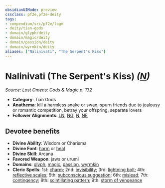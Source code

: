 ```yaml
---
obsidianUIMode: preview
cssclass: pf2e,pf2e-deity
tags:
- compendium/src/pf2e/logm
- deity/tian-gods
- domain/glyph/deity
- domain/magic/deity
- domain/passion/deity
- domain/wyrmkin/deity
aliases: ["Nalinivati", "The Serpent's Kiss"]
---
```

# Nalinivati (The Serpent's Kiss) *([N](rules/traits/n-b1.md "Neutral Alignment Trait"))*  
*Source: Lost Omens: Gods & Magic p. 132*  

- **Category**: Tian Gods
- **Anathema**: kill a harmless snake or swan, spurn friends due to jealousy or romantic competition, betray your offspring, separate lovers
- **Follower Alignments**: [LN](rules/traits/ln-b1.md "Lawful Neutral Alignment Trait"), [NG](rules/traits/ng-b1.md "Neutral Good Alignment Trait"), [N](rules/traits/n-b1.md "Neutral Alignment Trait"), [NE](rules/traits/ne-b1.md "Neutral Evil Alignment Trait")

## Devotee benefits

- **Divine Ability**: Wisdom or Charisma
- **Divine Font**: [harm](compendium/spells/harm.md) or [heal](compendium/spells/heal.md)
- **Divine Skill**: Arcana
- **Favored Weapon**: jaws or urumi
- **Domains**: [glyph](compendium/setting/domains.md#Glyph), [magic](compendium/setting/domains.md#Magic), [passion](compendium/setting/domains.md#Passion), [wyrmkin](compendium/setting/domains.md#Wyrmkin)
- **Cleric Spells**: 1st: [charm](compendium/spells/charm.md); 2nd: [invisibility](compendium/spells/invisibility.md); 3rd: [lightning bolt](compendium/spells/lightning-bolt.md); 4th: [reflective scales](compendium/spells/reflective-scales-logm.md); 5th: [subconscious suggestion](compendium/spells/subconscious-suggestion.md); 6th: [mislead](compendium/spells/mislead.md); 7th: [contingency](compendium/spells/contingency.md); 8th: [scintillating pattern](compendium/spells/scintillating-pattern.md); 9th: [storm of vengeance](compendium/spells/storm-of-vengeance.md)